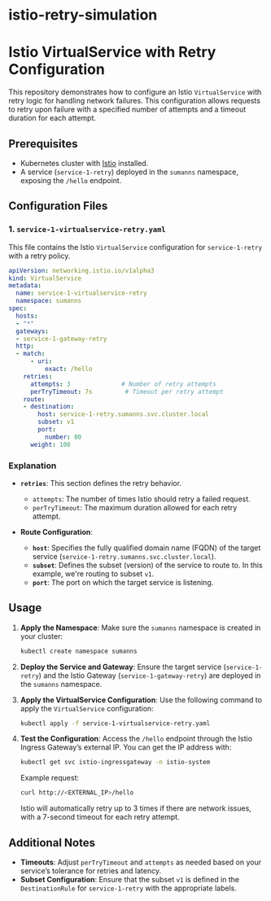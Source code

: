 # istio-retry-simulation

# Istio VirtualService with Retry Configuration

This repository demonstrates how to configure an Istio `VirtualService` with retry logic for handling network failures. This configuration allows requests to retry upon failure with a specified number of attempts and a timeout duration for each attempt.

## Prerequisites

- Kubernetes cluster with [Istio](https://istio.io/latest/docs/setup/getting-started/) installed.
- A service (`service-1-retry`) deployed in the `sumanns` namespace, exposing the `/hello` endpoint.

## Configuration Files

### 1. `service-1-virtualservice-retry.yaml`

This file contains the Istio `VirtualService` configuration for `service-1-retry` with a retry policy.

```yaml
apiVersion: networking.istio.io/v1alpha3
kind: VirtualService
metadata:
  name: service-1-virtualservice-retry
  namespace: sumanns
spec:
  hosts:
  - "*"
  gateways:
  - service-1-gateway-retry
  http:
  - match:
      - uri:
          exact: /hello
    retries:
      attempts: 3              # Number of retry attempts
      perTryTimeout: 7s         # Timeout per retry attempt
    route:
    - destination:
        host: service-1-retry.sumanns.svc.cluster.local
        subset: v1
        port:
          number: 80
      weight: 100
```

### Explanation

- **`retries`**: This section defines the retry behavior.
  - `attempts`: The number of times Istio should retry a failed request.
  - `perTryTimeout`: The maximum duration allowed for each retry attempt.

- **Route Configuration**: 
  - **`host`**: Specifies the fully qualified domain name (FQDN) of the target service (`service-1-retry.sumanns.svc.cluster.local`).
  - **`subset`**: Defines the subset (version) of the service to route to. In this example, we're routing to subset `v1`.
  - **`port`**: The port on which the target service is listening.

## Usage

1. **Apply the Namespace**:
   Make sure the `sumanns` namespace is created in your cluster:

   ```bash
   kubectl create namespace sumanns
   ```

2. **Deploy the Service and Gateway**:
   Ensure the target service (`service-1-retry`) and the Istio Gateway (`service-1-gateway-retry`) are deployed in the `sumanns` namespace.

3. **Apply the VirtualService Configuration**:
   Use the following command to apply the `VirtualService` configuration:

   ```bash
   kubectl apply -f service-1-virtualservice-retry.yaml
   ```

4. **Test the Configuration**:
   Access the `/hello` endpoint through the Istio Ingress Gateway’s external IP. You can get the IP address with:

   ```bash
   kubectl get svc istio-ingressgateway -n istio-system
   ```

   Example request:

   ```bash
   curl http://<EXTERNAL_IP>/hello
   ```

   Istio will automatically retry up to 3 times if there are network issues, with a 7-second timeout for each retry attempt.

## Additional Notes

- **Timeouts**: Adjust `perTryTimeout` and `attempts` as needed based on your service’s tolerance for retries and latency.
- **Subset Configuration**: Ensure that the subset `v1` is defined in the `DestinationRule` for `service-1-retry` with the appropriate labels.
